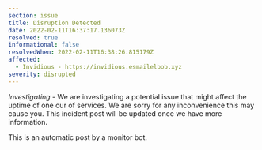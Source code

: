 ```yaml
---
section: issue
title: Disruption Detected
date: 2022-02-11T16:37:17.136073Z
resolved: true
informational: false
resolvedWhen: 2022-02-11T16:38:26.815179Z
affected:
  - Invidious - https://invidious.esmailelbob.xyz
severity: disrupted
---
```

*Investigating* - We are investigating a potential issue that might affect the uptime of one our of services. We are sorry for any inconvenience this may cause you. This incident post will be updated once we have more information.

This is an automatic post by a monitor bot.
        